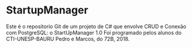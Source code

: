 # StartupManager
Este é o repositorio Git de um projeto de C# que envolve CRUD e Conexão com PostgreSQL: o StartUpManager 1.0
Foi programado pelos alunos do CTI-UNESP-BAURU Pedro e Marcos, do 72B, 2018.
